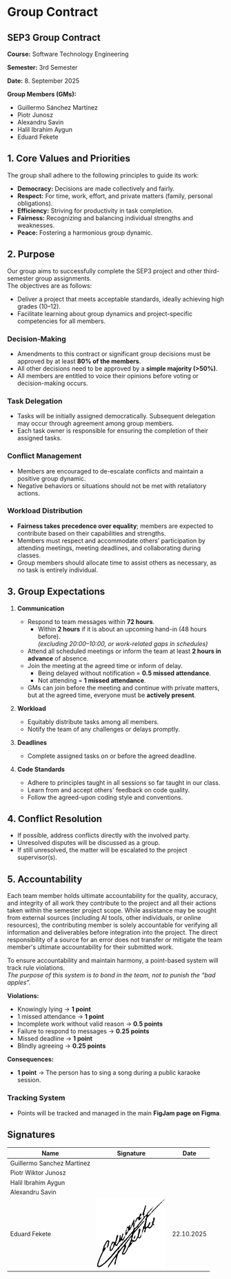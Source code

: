 # Group Contract

## SEP3 Group Contract  
**Course:** Software Technology Engineering 

**Semester:** 3rd Semester

**Date:** 8. September 2025

**Group Members (GMs):**  
- Guillermo Sánchez Martínez  
- Piotr Junosz  
- Alexandru Savin  
- Halil Ibrahim Aygun  
- Eduard Fekete  

## 1. Core Values and Priorities

The group shall adhere to the following principles to guide its work:

- **Democracy:** Decisions are made collectively and fairly.  
- **Respect:** For time, work, effort, and private matters (family, personal obligations).  
- **Efficiency:** Striving for productivity in task completion.  
- **Fairness:** Recognizing and balancing individual strengths and weaknesses.  
- **Peace:** Fostering a harmonious group dynamic.  

## 2. Purpose

Our group aims to successfully complete the SEP3 project and other third-semester group assignments.  
The objectives are as follows:

- Deliver a project that meets acceptable standards, ideally achieving high grades (10–12).  
- Facilitate learning about group dynamics and project-specific competencies for all members.  

### Decision-Making
- Amendments to this contract or significant group decisions must be approved by at least **80% of the members**.  
- All other decisions need to be approved by a **simple majority (>50%)**.  
- All members are entitled to voice their opinions before voting or decision-making occurs.  

### Task Delegation
- Tasks will be initially assigned democratically. Subsequent delegation may occur through agreement among group members.  
- Each task owner is responsible for ensuring the completion of their assigned tasks.  

### Conflict Management
- Members are encouraged to de-escalate conflicts and maintain a positive group dynamic.  
- Negative behaviors or situations should not be met with retaliatory actions.  

### Workload Distribution
- **Fairness takes precedence over equality**; members are expected to contribute based on their capabilities and strengths.  
- Members must respect and accommodate others’ participation by attending meetings, meeting deadlines, and collaborating during classes.  
- Group members should allocate time to assist others as necessary, as no task is entirely individual.  

## 3. Group Expectations

1. **Communication**  
   - Respond to team messages within **72 hours**.  
     - Within **2 hours** if it is about an upcoming hand-in (48 hours before).  
       *(excluding 20:00–10:00, or work-related gaps in schedules)*  
   - Attend all scheduled meetings or inform the team at least **2 hours in advance** of absence.  
   - Join the meeting at the agreed time or inform of delay.  
     - Being delayed without notification = **0.5 missed attendance**.  
     - Not attending = **1 missed attendance**.  
   - GMs can join before the meeting and continue with private matters, but at the agreed time, everyone must be **actively present**.  

2. **Workload**  
   - Equitably distribute tasks among all members.  
   - Notify the team of any challenges or delays promptly.  

3. **Deadlines**  
   - Complete assigned tasks on or before the agreed deadline.  

4. **Code Standards**  
   - Adhere to principles taught in all sessions so far taught in our class.  
   - Learn from and accept others' feedback on code quality.
   - Follow the agreed-upon coding style and conventions.

## 4. Conflict Resolution

- If possible, address conflicts directly with the involved party.
- Unresolved disputes will be discussed as a group.  
- If still unresolved, the matter will be escalated to the project supervisor(s).  

## 5. Accountability

Each team member holds ultimate accountability for the quality, accuracy, and integrity of all work they contribute to the project and all their actions taken within the semester project scope. While assistance may be sought from external sources (including AI tools, other individuals, or online resources), the contributing member is solely accountable for verifying all information and deliverables before integration into the project. The direct responsibility of a source for an error does not transfer or mitigate the team member's ultimate accountability for their submitted work.

To ensure accountability and maintain harmony, a point-based system will track rule violations.  
*The purpose of this system is to bond in the team, not to punish the “bad apples”.*  

**Violations:**  
- Knowingly lying → **1 point**  
- 1 missed attendance → **1 point**  
- Incomplete work without valid reason → **0.5 points**  
- Failure to respond to messages → **0.25 points**  
- Missed deadline → **1 point**  
- Blindly agreeing → **0.25 points**  

**Consequences:**  
- **1 point** → The person has to sing a song during a public karaoke session.

### Tracking System
- Points will be tracked and managed in the main **FigJam page on Figma**.  


## Signatures

| Name                       | Signature                                                | Date       |
|----------------------------|----------------------------------------------------------|------------|
| Guillermo Sanchez Martinez |                                                          |            |
| Piotr Wiktor Junosz        |                                                          |            |
| Halil Ibrahim Aygun        |                                                          |            |
| Alexandru Savin            |                                                          |            |
| Eduard Fekete              | ![](Signatures/Eduard_Fekete.png)                        | 22.10.2025 |
